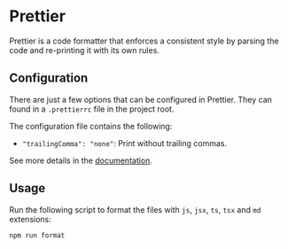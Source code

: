 # Prettier

Prettier is a code formatter that enforces a consistent style by parsing the code and re-printing it with its own rules.

## Configuration

There are just a few options that can be configured in Prettier. They can found in a `.prettierrc` file in the project root.

The configuration file contains the following:

- `"trailingComma": "none"`: Print without trailing commas.

See more details in the [documentation](https://prettier.io/docs/en/options.html).

## Usage

Run the following script to format the files with `js`, `jsx`, `ts`, `tsx` and `md` extensions:

```
npm run format
```

